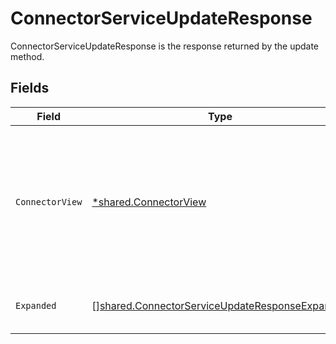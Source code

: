 # ConnectorServiceUpdateResponse

ConnectorServiceUpdateResponse is the response returned by the update method.


## Fields

| Field                                                                                                                         | Type                                                                                                                          | Required                                                                                                                      | Description                                                                                                                   |
| ----------------------------------------------------------------------------------------------------------------------------- | ----------------------------------------------------------------------------------------------------------------------------- | ----------------------------------------------------------------------------------------------------------------------------- | ----------------------------------------------------------------------------------------------------------------------------- |
| `ConnectorView`                                                                                                               | [*shared.ConnectorView](../../models/shared/connectorview.md)                                                                 | :heavy_minus_sign:                                                                                                            | The ConnectorView object provides a connector response object, as well as JSONPATHs to related objects provided by expanders. |
| `Expanded`                                                                                                                    | [][shared.ConnectorServiceUpdateResponseExpanded](../../models/shared/connectorserviceupdateresponseexpanded.md)              | :heavy_minus_sign:                                                                                                            | The array of expanded items indicated by the request.                                                                         |